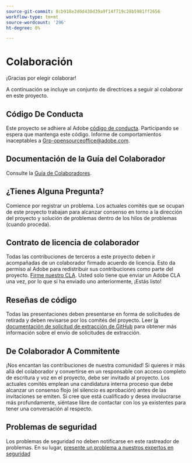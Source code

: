 ```yaml
---
source-git-commit: 8cb918e2d0d438d39a9f14f719c28b5981ff2656
workflow-type: tm+mt
source-wordcount: '296'
ht-degree: 0%

---
```

# Colaboración

¡Gracias por elegir colaborar!

A continuación se incluye un conjunto de directrices a seguir al colaborar en este proyecto.

## Código De Conducta

Este proyecto se adhiere al Adobe [código de conducta](code-of-conduct.md). Participando
se espera que mantenga este código. Informe de comportamientos inaceptables a
[Grp-opensourceoffice@adobe.com](mailto:Grp-opensourceoffice@adobe.com).

## Documentación de la Guía del Colaborador

Consulte la [Guía de Colaboradores](https://docs.adobe.com/content/help/en/contributor/contributor-guide/introduction.html).

## ¿Tienes Alguna Pregunta?

Comience por registrar un problema. Los actuales comités que se ocupan de este proyecto trabajan para alcanzar
consenso en torno a la dirección del proyecto y solución de problemas dentro de los hilos de problemas
(cuando proceda).

## Contrato de licencia de colaborador

Todas las contribuciones de terceros a este proyecto deben ir acompañadas de un colaborador firmado
acuerdo de licencia. Esto da permiso al Adobe para redistribuir sus contribuciones
como parte del proyecto. [Firme nuestro CLA](http://opensource.adobe.com/cla.html). Usted
solo tiene que enviar un Adobe CLA una vez, por lo que si ha enviado uno anteriormente,
¡Estás listo!

## Reseñas de código

Todas las presentaciones deben presentarse en forma de solicitudes de retirada y deben revisarse
por los comités del proyecto. Leer [la documentación de solicitud de extracción de GitHub](https://help.github.com/articles/about-pull-requests/)
para obtener más información sobre el envío de solicitudes de extracción.

<!--
Lastly, please follow the [pull request template](PULL_REQUEST_TEMPLATE.md) when
submitting a pull request!
-->

## De Colaborador A Commitente

¡Nos encantan las contribuciones de nuestra comunidad! Si quieres ir más allá del colaborador
y convertirse en un responsable con acceso completo de escritura y voz en el proyecto, debe
ser invitado al proyecto. Los actuales comités emplean una candidatura interna
proceso que debe alcanzar un consenso flojo (el silencio es aprobación) antes de las invitaciones
se emiten. Si cree que está cualificado y desea involucrarse más profundamente,
siéntase libre de contactar con los ya existentes para tener una conversación al respecto.

## Problemas de seguridad

Los problemas de seguridad no deben notificarse en este rastreador de problemas. En su lugar, [presente un problema a nuestros expertos en seguridad](https://helpx.adobe.com/security/alertus.html)
